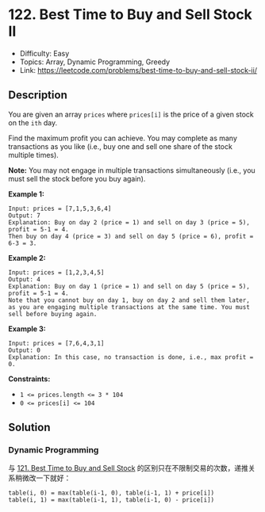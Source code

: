 # 122. Best Time to Buy and Sell Stock II

- Difficulty: Easy
- Topics: Array, Dynamic Programming, Greedy
- Link: https://leetcode.com/problems/best-time-to-buy-and-sell-stock-ii/

## Description

You are given an array `prices` where `prices[i]` is the price of a given stock on the `ith` day.

Find the maximum profit you can achieve. You may complete as many transactions as you like (i.e., buy one and sell one share of the stock multiple times).

**Note:** You may not engage in multiple transactions simultaneously (i.e., you must sell the stock before you buy again).

**Example 1:**

```
Input: prices = [7,1,5,3,6,4]
Output: 7
Explanation: Buy on day 2 (price = 1) and sell on day 3 (price = 5), profit = 5-1 = 4.
Then buy on day 4 (price = 3) and sell on day 5 (price = 6), profit = 6-3 = 3.
```

**Example 2:**

```
Input: prices = [1,2,3,4,5]
Output: 4
Explanation: Buy on day 1 (price = 1) and sell on day 5 (price = 5), profit = 5-1 = 4.
Note that you cannot buy on day 1, buy on day 2 and sell them later, as you are engaging multiple transactions at the same time. You must sell before buying again.
```

**Example 3:**

```
Input: prices = [7,6,4,3,1]
Output: 0
Explanation: In this case, no transaction is done, i.e., max profit = 0.
```

**Constraints:**

- `1 <= prices.length <= 3 * 104`
- `0 <= prices[i] <= 104`

## Solution

### Dynamic Programming

与 [121. Best Time to Buy and Sell Stock](121.%20Best%20Time%20to%20Buy%20and%20Sell%20Stock.md) 的区别只在不限制交易的次数，递推关系稍微改一下就好：

```shell
table(i, 0) = max(table(i-1, 0), table(i-1, 1) + price[i])
table(i, 1) = max(table(i-1, 1), table(i-1, 0) - price[i])
```
